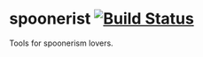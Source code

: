 # spoonerist  [![Build Status](https://travis-ci.org/scottynomad/spoonerist.svg?branch=master)](https://travis-ci.org/scottynomad/spoonerist)

Tools for spoonerism lovers.

